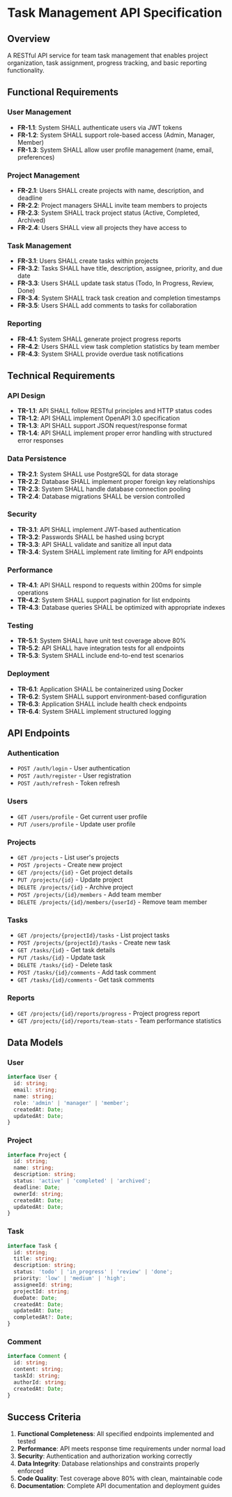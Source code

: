# Task Management API Specification

## Overview

A RESTful API service for team task management that enables project organization, task assignment, progress tracking, and basic reporting functionality.

## Functional Requirements

### User Management
- **FR-1.1**: System SHALL authenticate users via JWT tokens
- **FR-1.2**: System SHALL support role-based access (Admin, Manager, Member)
- **FR-1.3**: System SHALL allow user profile management (name, email, preferences)

### Project Management
- **FR-2.1**: Users SHALL create projects with name, description, and deadline
- **FR-2.2**: Project managers SHALL invite team members to projects
- **FR-2.3**: System SHALL track project status (Active, Completed, Archived)
- **FR-2.4**: Users SHALL view all projects they have access to

### Task Management
- **FR-3.1**: Users SHALL create tasks within projects
- **FR-3.2**: Tasks SHALL have title, description, assignee, priority, and due date
- **FR-3.3**: Users SHALL update task status (Todo, In Progress, Review, Done)
- **FR-3.4**: System SHALL track task creation and completion timestamps
- **FR-3.5**: Users SHALL add comments to tasks for collaboration

### Reporting
- **FR-4.1**: System SHALL generate project progress reports
- **FR-4.2**: Users SHALL view task completion statistics by team member
- **FR-4.3**: System SHALL provide overdue task notifications

## Technical Requirements

### API Design
- **TR-1.1**: API SHALL follow RESTful principles and HTTP status codes
- **TR-1.2**: API SHALL implement OpenAPI 3.0 specification
- **TR-1.3**: API SHALL support JSON request/response format
- **TR-1.4**: API SHALL implement proper error handling with structured error responses

### Data Persistence
- **TR-2.1**: System SHALL use PostgreSQL for data storage
- **TR-2.2**: Database SHALL implement proper foreign key relationships
- **TR-2.3**: System SHALL handle database connection pooling
- **TR-2.4**: Database migrations SHALL be version controlled

### Security
- **TR-3.1**: API SHALL implement JWT-based authentication
- **TR-3.2**: Passwords SHALL be hashed using bcrypt
- **TR-3.3**: API SHALL validate and sanitize all input data
- **TR-3.4**: System SHALL implement rate limiting for API endpoints

### Performance
- **TR-4.1**: API SHALL respond to requests within 200ms for simple operations
- **TR-4.2**: System SHALL support pagination for list endpoints
- **TR-4.3**: Database queries SHALL be optimized with appropriate indexes

### Testing
- **TR-5.1**: System SHALL have unit test coverage above 80%
- **TR-5.2**: API SHALL have integration tests for all endpoints
- **TR-5.3**: System SHALL include end-to-end test scenarios

### Deployment
- **TR-6.1**: Application SHALL be containerized using Docker
- **TR-6.2**: System SHALL support environment-based configuration
- **TR-6.3**: Application SHALL include health check endpoints
- **TR-6.4**: System SHALL implement structured logging

## API Endpoints

### Authentication
- `POST /auth/login` - User authentication
- `POST /auth/register` - User registration
- `POST /auth/refresh` - Token refresh

### Users
- `GET /users/profile` - Get current user profile
- `PUT /users/profile` - Update user profile

### Projects
- `GET /projects` - List user's projects
- `POST /projects` - Create new project
- `GET /projects/{id}` - Get project details
- `PUT /projects/{id}` - Update project
- `DELETE /projects/{id}` - Archive project
- `POST /projects/{id}/members` - Add team member
- `DELETE /projects/{id}/members/{userId}` - Remove team member

### Tasks
- `GET /projects/{projectId}/tasks` - List project tasks
- `POST /projects/{projectId}/tasks` - Create new task
- `GET /tasks/{id}` - Get task details
- `PUT /tasks/{id}` - Update task
- `DELETE /tasks/{id}` - Delete task
- `POST /tasks/{id}/comments` - Add task comment
- `GET /tasks/{id}/comments` - Get task comments

### Reports
- `GET /projects/{id}/reports/progress` - Project progress report
- `GET /projects/{id}/reports/team-stats` - Team performance statistics

## Data Models

### User
```typescript
interface User {
  id: string;
  email: string;
  name: string;
  role: 'admin' | 'manager' | 'member';
  createdAt: Date;
  updatedAt: Date;
}
```

### Project
```typescript
interface Project {
  id: string;
  name: string;
  description: string;
  status: 'active' | 'completed' | 'archived';
  deadline: Date;
  ownerId: string;
  createdAt: Date;
  updatedAt: Date;
}
```

### Task
```typescript
interface Task {
  id: string;
  title: string;
  description: string;
  status: 'todo' | 'in_progress' | 'review' | 'done';
  priority: 'low' | 'medium' | 'high';
  assigneeId: string;
  projectId: string;
  dueDate: Date;
  createdAt: Date;
  updatedAt: Date;
  completedAt?: Date;
}
```

### Comment
```typescript
interface Comment {
  id: string;
  content: string;
  taskId: string;
  authorId: string;
  createdAt: Date;
}
```

## Success Criteria

1. **Functional Completeness**: All specified endpoints implemented and tested
2. **Performance**: API meets response time requirements under normal load
3. **Security**: Authentication and authorization working correctly
4. **Data Integrity**: Database relationships and constraints properly enforced
5. **Code Quality**: Test coverage above 80% with clean, maintainable code
6. **Documentation**: Complete API documentation and deployment guides